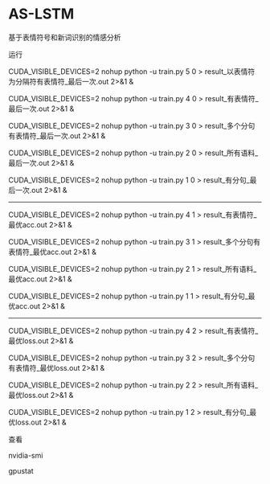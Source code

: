 # AS-LSTM
基于表情符号和新词识别的情感分析

运行

CUDA_VISIBLE_DEVICES=2 nohup python -u train.py 5 0 > result_以表情符为分隔符有表情符_最后一次.out 2>&1 &

CUDA_VISIBLE_DEVICES=2 nohup python -u train.py 4 0 > result_有表情符_最后一次.out 2>&1 &

CUDA_VISIBLE_DEVICES=2 nohup python -u train.py 3 0 > result_多个分句有表情符_最后一次.out 2>&1 &

CUDA_VISIBLE_DEVICES=2 nohup python -u train.py 2 0 > result_所有语料_最后一次.out 2>&1 &

CUDA_VISIBLE_DEVICES=2 nohup python -u train.py 1 0 > result_有分句_最后一次.out 2>&1 &

---------------------------

CUDA_VISIBLE_DEVICES=2 nohup python -u train.py 4 1 > result_有表情符_最优acc.out 2>&1 &

CUDA_VISIBLE_DEVICES=2 nohup python -u train.py 3 1 > result_多个分句有表情符_最优acc.out 2>&1 &

CUDA_VISIBLE_DEVICES=2 nohup python -u train.py 2 1 > result_所有语料_最优acc.out 2>&1 &

CUDA_VISIBLE_DEVICES=2 nohup python -u train.py 1 1 > result_有分句_最优acc.out 2>&1 &

---------------------------

CUDA_VISIBLE_DEVICES=2 nohup python -u train.py 4 2 > result_有表情符_最优loss.out 2>&1 &

CUDA_VISIBLE_DEVICES=2 nohup python -u train.py 3 2 > result_多个分句有表情符_最优loss.out 2>&1 &

CUDA_VISIBLE_DEVICES=2 nohup python -u train.py 2 2 > result_所有语料_最优loss.out 2>&1 &

CUDA_VISIBLE_DEVICES=2 nohup python -u train.py 1 2 > result_有分句_最优loss.out 2>&1 &

查看

nvidia-smi

gpustat